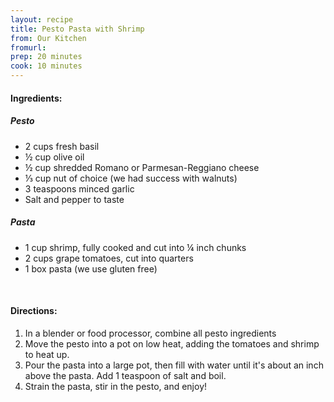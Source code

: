 ```yaml
---
layout: recipe
title: Pesto Pasta with Shrimp
from: Our Kitchen
fromurl: 
prep: 20 minutes
cook: 10 minutes
---
```


#### Ingredients:

##### Pesto
* 2 cups fresh basil
* ½ cup olive oil
* ½ cup shredded Romano or Parmesan-Reggiano cheese
* ⅓ cup nut of choice (we had success with walnuts)
* 3 teaspoons minced garlic
* Salt and pepper to taste

##### Pasta
* 1 cup shrimp, fully cooked and cut into ¼ inch chunks
* 2 cups grape tomatoes, cut into quarters
* 1 box pasta (we use gluten free)

<br>

#### Directions:

1. In a blender or food processor, combine all pesto ingredients
2. Move the pesto into a pot on low heat, adding the tomatoes and
shrimp to heat up.
3. Pour the pasta into a large pot, then fill with water until it's
about an inch above the pasta. Add 1 teaspoon of salt and boil.
4. Strain the pasta, stir in the pesto, and enjoy!
